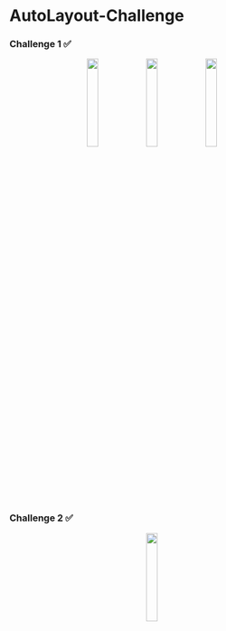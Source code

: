 # AutoLayout-Challenge

### Challenge 1 ✅
<p align="center">
    <img src= "https://user-images.githubusercontent.com/108163842/193484428-78bd3fb2-3502-43f0-8787-3420c4aff26a.png" width="20%">
    <img src= "https://user-images.githubusercontent.com/108163842/193491395-22911538-bbf9-4bc3-9d00-aafda9bd73f1.gif" width="20%">
    <img src= "https://user-images.githubusercontent.com/108163842/193490513-af290636-8073-4fd3-8adf-3f765d7a01a2.gif" width="20%">
</p>

### Challenge 2 ✅
<p align="center">
    <img src = "https://user-images.githubusercontent.com/108163842/195867785-759b0d03-0ee9-4b71-9a88-8ec82015cf82.gif" width ="20%">
</p>
